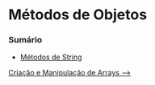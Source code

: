 # Métodos de Objetos

### Sumário

- [Métodos de String](./string.md)

[Criação e Manipulação de Arrays -->](../criacao-manipulacao-arrays.md)